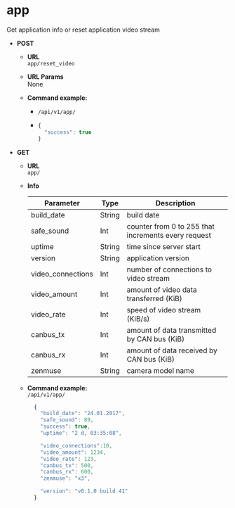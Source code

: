 app
=====
Get application info or reset application video stream

* **POST**

  * **URL**  
    `app/reset_video`
    
  * **URL Params**  
    None
  
  * **Command example:**
    * `/api/v1/app/`
    * ```javascript
      {
        "success": true
      }
      ```

* **GET**

  * **URL**  
    `app/`
  
  * **Info**
  
    <table>
      <thead>
        <tr>
          <th>Parameter</th>
          <th>Type</th>
          <th>Description </th>
        </tr>
      </thead>
      <tbody>
        <tr>
          <td>build_date</td>
          <td>String</td>
          <td>build date   </td>
        </tr>
        <tr>
          <td>safe_sound</td>
          <td>Int</td>
          <td>counter from 0 to 255 that increments every request   </td>
        </tr>
        <tr>
          <td>uptime</td>
          <td>String</td>
          <td>time since server start   </td>
        </tr>
        <tr>
          <td>version</td>
          <td>String</td>
          <td>application version   </td>
        </tr>
        <tr>
          <td>video_connections</td>
          <td>Int</td>
          <td>number of connections to video stream   </td>
        </tr>
        <tr>
          <td>video_amount</td>
          <td>Int</td>
          <td>amount of video data transferred (KiB)   </td>
        </tr>
        <tr>
          <td>video_rate</td>
          <td>Int</td>
          <td>speed of video stream (KiB/s)   </td>
        </tr>
        <tr>
          <td>canbus_tx</td>
          <td>Int</td>
          <td>amount of data transmitted by CAN bus (KiB)   </td>
        </tr>
        <tr>
          <td>canbus_rx</td>
          <td>Int</td>
          <td>amount of data received by CAN bus (KiB)   </td>
        </tr>
        <tr>
          <td>zenmuse</td>
          <td>String</td>
          <td>camera model name   </td>
        </tr>
      </tbody>
    </table>
    
  * **Command example:**  
    `/api/v1/app/`  
    ```javascript
      {
        "build_date": "24.01.2017",
        "safe_sound": 89,
        "success": true,
        "uptime": "2 d, 03:35:08",

        "video_connections":10,
        "video_amount": 1234,
        "video_rate": 123,
        "canbus_tx": 500,
        "canbus_rx": 600,
        "zenmuse": "x3",

        "version": "v0.1.0 build 41"
      }
    ```


